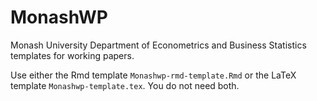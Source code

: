 MonashWP
==========

Monash University Department of Econometrics and Business Statistics templates for working papers.

Use either the Rmd template `Monashwp-rmd-template.Rmd` or the LaTeX template `Monashwp-template.tex`. You do not need both.
